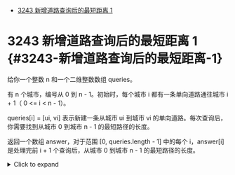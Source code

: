 -   [3243 新增道路查询后的最短距离
    1](#3243-新增道路查询后的最短距离-1)

# 3243 新增道路查询后的最短距离 1 {#3243-新增道路查询后的最短距离-1}

给你一个整数 n 和一个二维整数数组 queries。

有 n 个城市，编号从 0 到 n - 1。初始时，每个城市 i
都有一条单向道路通往城市 i + 1（ 0 \<= i \< n - 1）。

queries\[i\] = \[ui, vi\] 表示新建一条从城市 ui 到城市 vi
的单向道路。每次查询后，你需要找到从城市 0 到城市 n - 1
的最短路径的长度。

返回一个数组 answer，对于范围 \[0, queries.length - 1\] 中的每个
i，answer\[i\] 是处理完前 i + 1 个查询后，从城市 0 到城市 n - 1
的最短路径的长度。

<details><summary>Click to expand</summary>

``` cpp
class Solution {
public:
    vector<int> shortestDistanceAfterQueries(int n, vector<vector<int>>& queries) {
        vector<vector<int>> graph(n);
        for(int i=0;i<n-1;i++){
            graph[i].emplace_back(i+1);
        }
        vector<int> res;
        for(auto& query: queries){
            graph[query[0]].emplace_back(query[1]);
            res.emplace_back(bfs(n,graph));
        }
        return res;
    }
    int bfs(int n,vector<vector<int>>& nums){
        vector<int> dist(n,-1);
        queue<int> q;
        q.push(0);
        dist[0]=0;
        while(q.size()){
            int x=q.front();
            q.pop();
            for(auto y: nums[x]){
                if(dist[y]>=0) continue;
                q.push(y);
                dist[y]=dist[x]+1;
            }
        }
        return dist.back();
    }
};
```

</details>
